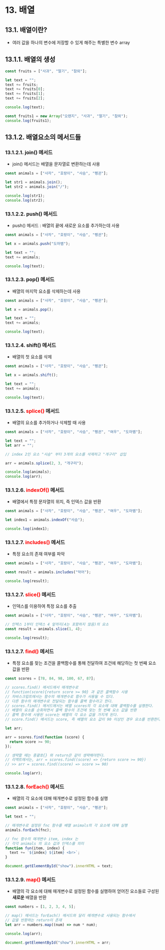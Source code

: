 # 13. 배열

## 13.1. 배열이란?

- 여러 값을 하나의 변수에 저장할 수 있게 해주는 특별한 변수 array

## 13.1.1. 배열의 생성

```js
const fruits = ["사과", "딸기", "참외"];

let text = "";
text += fruits;
text += fruits[0];
text += fruits[1];
text += fruits[2];

console.log(text);

const fruits1 = new Array("오렌지", "사과", "딸기", "참외");
console.log(fruits1);
```

## 13.1.2. 배열요소의 메서드들

### 13.1.2.1. join() 메서드

- join() 메서드는 배열을 문자열로 변환하는데 사용

```js
const animals = ["사자", "호랑이", "사슴", "펭귄"];

let str1 = animals.join();
let str2 = animals.join("/");

console.log(str1);
console.log(str2);
```

### 13.1.2.2. push() 메서드

- push() 메서드 : 배열의 끝에 새로운 요소를 추가하는데 사용

```js
const animals = ["사자", "호랑이", "사슴", "펭귄"];

let x = animals.push("도마뱀");

let text = "";
text += animals;

console.log(text);
```

### 13.1.2.3. pop() 메서드

- 배열의 마지막 요소를 삭제하는데 사용

```js
const animals = ["사자", "호랑이", "사슴", "펭귄"];

let x = animals.pop();

let text = "";
text += animals;

console.log(text);
```

### 13.1.2.4. shift() 메서드

- 배열의 첫 요소를 삭제

```js
const animals = ["사자", "호랑이", "사슴", "펭귄"];

let x = animals.shift();

let text = "";
text += animals;

console.log(text);
```

### 13.1.2.5. <span style="color:red"> splice() </span> 메서드

- 배열의 요소를 추가하거나 삭제할 때 사용

```js
const animals = ["사자", "호랑이", "사슴", "펭귄", "여우", "도마뱀"];

let text = "";
let arr = "";

// index 2인 요소 "사슴" 부터 3개의 요소를 삭제하고 "개구리" 삽입

arr = animals.splice(2, 3, "개구리");

console.log(animals);
console.log(arr);
```

### 13.1.2.6. <span style="color:red"> indexOf()</span> 메서드

- 배열에서 특정 문자열의 위치, 즉 인덱스 값을 반환

```js
const animals = ["사자", "호랑이", "사슴", "펭귄", "여우", "도마뱀"];

let index1 = animals.indexOf("사슴");

console.log(index1);
```

### 13.1.2.7. <span style="color:red">includes()</span> 메서드

- 특정 요소의 존재 여부를 파악

```js
const animals = ["사자", "호랑이", "사슴", "펭귄", "여우", "도마뱀"];

const result = animals.includes("악어");

console.log(result);
```

### 13.1.2.7. <span style="color:red"> slice() </span>메서드

- 인덱스를 이용하여 특정 요소를 추출

```js
const animals = ["사자", "호랑이", "사슴", "펭귄", "여우", "도마뱀"];

// 인텍스 1부터 인덱스 4 앞까지(4는 포함하지 않음)의 요소
const result = animals.slice(1, 4);

console.log(result);
```

### 13.1.2.7. <span style="color:red">find() </span>메서드

- 특정 요소를 찾는 조건을 콜백함수를 통해 전달하여 조건에 해당하는 첫 번째 요소 값을 반환

```js
const scores = [78, 84, 98, 100, 67, 87];

// scores.find() 메서드에서 매개변수로
// function(score){return score >= 90} 과 같은 콜백함수 사용
// 자바스크립트에서는 함수의 매개변수로 함수가 사용될 수 있다.
// 다른 함수의 매개변수로 전달되는 함수를 콜백 함수라고 한다.
// scores.find() 메서드에서는 배열 scores의 각 요소에 대해 콜백함수를 실행한다.
// 배열의 요소를 순회하면서 콜백 함수의 조건에 맞는 첫 번째 요소 값을 반환
// 콜백 함수에 사용된 score는 배열의 각 요소 값을 가지게 된다.
// score.find() 메서드는 score, 즉 배열의 요소 값이 90 이상인 경우 요소를 반환한다.

let arr;

arr = scores.find(function (score) {
  return score >= 90;
});

// 생략할 때는 중괄호{} 와 return은 같이 생략해야한다.
// 리액트에서는, arr = scores.find((score) => {return score >= 90})
// >> arr = scores.find((score) => score >= 90)

console.log(arr);
```

### 13.1.2.8. <span style="color:red">forEach() </span>메서드

- 배열의 각 요소에 대해 매개변수로 설정된 함수를 실행

```js
const animals = ["사자", "호랑이", "사슴", "펭귄"];

let text = "";

// 매개변수로 설정된 fnc 함수를 배열 animals의 각 요소에 대해 실행
animals.forEach(fnc);

// fnc 함수의 매개변수 item, index 는
// 각각 animals 의 요소 값과 인덱스를 의미
function fun(item, index) {
  text += `${index} ${item} <br>`;
}

document.getElementById("show").innerHTML = text;
```

### 13.1.2.9. <span style="color:red">map() </span>메서드

- 배열의 각 요소에 대해 매개변수로 설정된 함수를 실행하여 얻어진 요소들로 구성된 **새로운** 배열을 반환

```js
const numbers = [1, 2, 3, 4, 5];

// map() 메서드는 forEach() 메서드와 달리 매개변수로 사용되는 함수에서
// 값을 반환하는 return이 존재
let arr = numbers.map((num) => num * num);

console.log(arr);

document.getElementById("show").innerHTML = arr;
```
